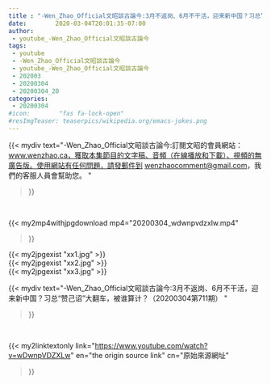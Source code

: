 ```yaml
---
title : "-Wen_Zhao_Official文昭談古論今:3月不返岗、6月不干活，迎来新中国？习总“赞己诏”大翻车，被谁算计？（20200304第711期） "
date:        2020-03-04T20:01:35-07:00
author:
 - youtube_-Wen_Zhao_Official文昭談古論今
tags:
 - youtube
 - -Wen_Zhao_Official文昭談古論今
 - youtube_-Wen_Zhao_Official文昭談古論今
 - 202003
 - 20200304
 - 20200304_20
categories:
 - 20200304
#icon:        "fas fa-lock-open"
#resImgTeaser: teaserpics/wikipedia.org/emacs-jokes.png
---
```


{{< mydiv text="-Wen_Zhao_Official文昭談古論今:訂閱文昭的會員網站：www.wenzhao.ca，獲取本集節目的文字稿、音頻（在線播放和下載）、視頻的無廣告版。使用網站有任何問題，請發郵件到 wenzhaocomment@gmail.com，我們的客服人員會幫助您。 "
>}}
<br>


{{< my2mp4withjpgdownload mp4="20200304_wdwnpvdzxlw.mp4"
>}}

{{< my2jpgexist "xx1.jpg" >}}<br>
{{< my2jpgexist "xx2.jpg" >}}<br>
{{< my2jpgexist "xx3.jpg" >}}<br>



{{< mydiv text="-Wen_Zhao_Official文昭談古論今:3月不返岗、6月不干活，迎来新中国？习总“赞己诏”大翻车，被谁算计？（20200304第711期） "
>}}
<br>

{{< my2linktextonly link="https://www.youtube.com/watch?v=wDwnpVDZXLw"
en="the origin source link" cn="原始來源網址"
>}}


<br>


